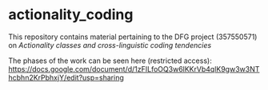 # actionality_coding

This repository contains material pertaining to the DFG project (357550571) on *Actionality classes and cross-linguistic coding tendencies*

The phases of the work can be seen here (restricted access):
https://docs.google.com/document/d/1zFILfoOQ3w6lKKrVb4qlK9gw3w3NThcbhn2KrPbhxjY/edit?usp=sharing
